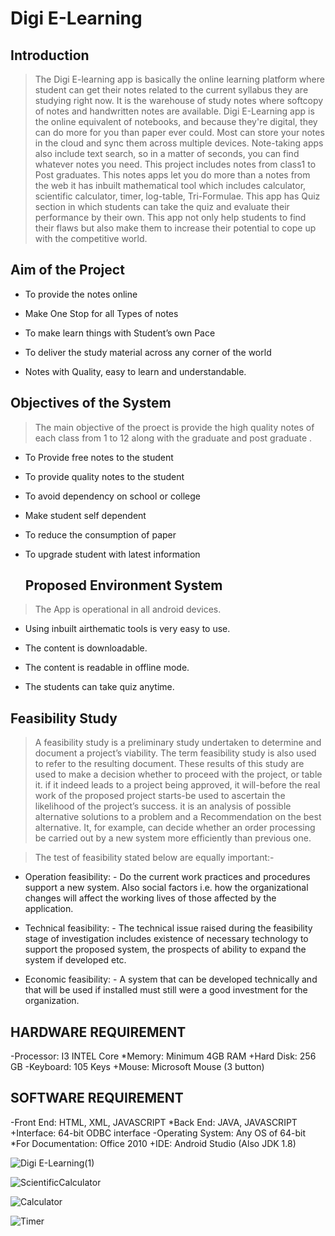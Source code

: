 # Digi E-Learning

## Introduction
> The Digi E-learning app is basically the online learning platform where student can get their notes related to the current syllabus they are studying right now. It is the warehouse of study notes where softcopy of notes and handwritten notes are available. Digi E-Learning app is the online equivalent of notebooks, and because they're digital, they can do more for you than paper ever could. Most can store your notes in the cloud and sync them across multiple devices. Note-taking apps also include text search, so in a matter of seconds, you can find whatever notes you need. This project includes notes from class1 to Post graduates. This notes apps let you do more than a notes from the web it has inbuilt mathematical tool which includes calculator, scientific calculator, timer, log-table, Tri-Formulae. This app has Quiz section in which students can take the quiz and evaluate their performance by their own. This app not only help students to find their flaws but also make them to increase their potential to cope up with the competitive world.

## Aim of the Project

- To provide the notes online
* Make One Stop for all Types of notes
+ To make learn things with Student’s own Pace
- To deliver the study material across any corner of the world
* Notes with Quality, easy to learn and understandable.

## Objectives of the System

> The main objective of the proect is provide the high quality notes of each class from 1 to 12 along with the graduate and post graduate .
> 
- To Provide free notes to the student
* To provide quality notes to the student
+ To avoid dependency on school or college
- Make student self dependent
* To reduce the consumption of paper
+ To upgrade student with latest information

  ## Proposed Environment System

 > The App is operational in all android devices.
> 
- Using inbuilt airthematic tools is very easy to use.
* The content is downloadable.
+ The content is readable in offline mode.
- The students can take quiz anytime.

## Feasibility Study

> A feasibility study is a preliminary study undertaken to determine and document a project’s viability. The term feasibility study is also used to refer to the resulting document. These results of this study are used to make a decision whether to proceed with the project, or table it. if it indeed leads to a project being approved, it will-before the real work of the proposed project starts-be used to ascertain the likelihood of the project’s success. it is an analysis of possible alternative solutions to a problem and a Recommendation on the best alternative. It, for example, can decide whether an 
order processing be carried out by a new system more efficiently than previous one.

> The test of feasibility stated below are equally important:-
- Operation feasibility: - Do the current work practices and procedures support a new system. Also social factors i.e. how the organizational changes will affect the working lives of those affected by the application.
* Technical feasibility: - The technical issue raised during the feasibility stage of investigation includes existence of necessary technology to support the proposed system, the prospects of ability to expand the system if developed etc.
+ Economic feasibility: - A system that can be developed technically and that will be used if installed must still were a good investment for the organization.

## HARDWARE REQUIREMENT
>
-Processor: I3 INTEL Core
*Memory: Minimum 4GB RAM
+Hard Disk: 256 GB
-Keyboard: 105 Keys
+Mouse: Microsoft Mouse (3 button)

## SOFTWARE REQUIREMENT

-Front End: HTML, XML, JAVASCRIPT
*Back End: JAVA, JAVASCRIPT
+Interface: 64-bit ODBC interface
-Operating System: Any OS of 64-bit
*For Documentation: Office 2010
+IDE: Android Studio (Also JDK 1.8)

 
![Digi E-Learning(1)](https://github.com/raj017598/DigiELearning/assets/57083141/58bde742-e754-4f1d-9e3f-f8ec75112bf9)

![ScientificCalculator](https://github.com/raj017598/DigiELearning/assets/57083141/88ee26f5-7c34-449c-9b66-f04110fb41d6)

![Calculator](https://github.com/raj017598/DigiELearning/assets/57083141/a9db1a79-5a61-4211-876c-4c0f8518d7ba)

![Timer](https://github.com/raj017598/DigiELearning/assets/57083141/b344bd71-8383-40c1-ab33-0b90ea70a1c2)

